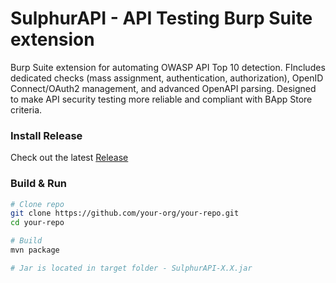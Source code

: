 # SulphurAPI  - API Testing Burp Suite extension

Burp Suite extension for automating OWASP API Top 10 detection. FIncludes dedicated checks (mass assignment, authentication, authorization), OpenID Connect/OAuth2 management, and advanced OpenAPI parsing. Designed to make API security testing more reliable and compliant with BApp Store criteria.

### Install Release

Check out the latest [Release](https://github.com/I-TRACING-ASO/SulphurAPI/releases/latest)

### Build & Run
```zsh
# Clone repo
git clone https://github.com/your-org/your-repo.git
cd your-repo

# Build
mvn package

# Jar is located in target folder - SulphurAPI-X.X.jar
```
